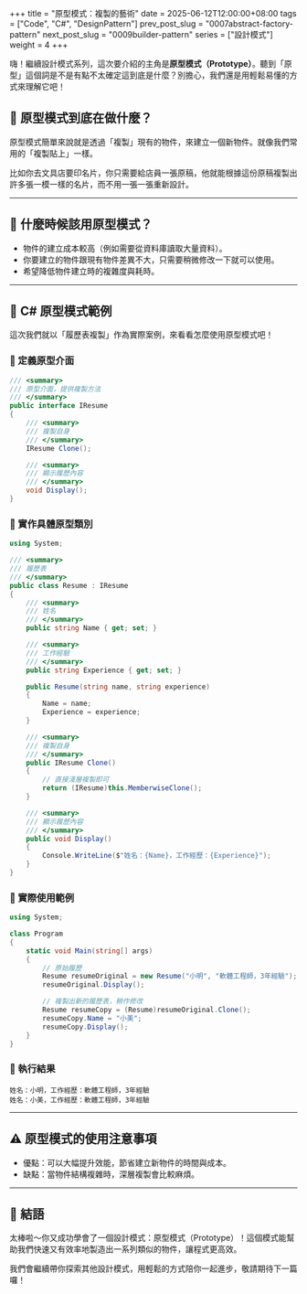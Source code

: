 +++
title = "原型模式：複製的藝術"
date = 2025-06-12T12:00:00+08:00
tags = ["Code", "C#", "DesignPattern"]
prev_post_slug = "0007abstract-factory-pattern"
next_post_slug = "0009builder-pattern"
series = ["設計模式"]
weight = 4
+++

嗨！繼續設計模式系列，這次要介紹的主角是**原型模式（Prototype）**。聽到「原型」這個詞是不是有點不太確定這到底是什麼？別擔心，我們還是用輕鬆易懂的方式來理解它吧！

## 🌟 原型模式到底在做什麼？

原型模式簡單來說就是透過「複製」現有的物件，來建立一個新物件。就像我們常用的「複製貼上」一樣。

比如你去文具店要印名片，你只需要給店員一張原稿，他就能根據這份原稿複製出許多張一模一樣的名片，而不用一張一張重新設計。

---

## 🤔 什麼時候該用原型模式？

- 物件的建立成本較高（例如需要從資料庫讀取大量資料）。
- 你要建立的物件跟現有物件差異不大，只需要稍微修改一下就可以使用。
- 希望降低物件建立時的複雜度與耗時。

---

## 📑 C# 原型模式範例

這次我們就以「履歷表複製」作為實際案例，來看看怎麼使用原型模式吧！

### 📄 定義原型介面

```csharp
/// <summary>
/// 原型介面，提供複製方法
/// </summary>
public interface IResume
{
    /// <summary>
    /// 複製自身
    /// </summary>
    IResume Clone();

    /// <summary>
    /// 顯示履歷內容
    /// </summary>
    void Display();
}
```

### 📄 實作具體原型類別

```csharp
using System;

/// <summary>
/// 履歷表
/// </summary>
public class Resume : IResume
{
    /// <summary>
    /// 姓名
    /// </summary>
    public string Name { get; set; }

    /// <summary>
    /// 工作經驗
    /// </summary>
    public string Experience { get; set; }

    public Resume(string name, string experience)
    {
        Name = name;
        Experience = experience;
    }

    /// <summary>
    /// 複製自身
    /// </summary>
    public IResume Clone()
    {
        // 直接淺層複製即可
        return (IResume)this.MemberwiseClone();
    }

    /// <summary>
    /// 顯示履歷內容
    /// </summary>
    public void Display()
    {
        Console.WriteLine($"姓名：{Name}，工作經歷：{Experience}");
    }
}
```

### 🚀 實際使用範例

```csharp
using System;

class Program
{
    static void Main(string[] args)
    {
        // 原始履歷
        Resume resumeOriginal = new Resume("小明", "軟體工程師，3年經驗");
        resumeOriginal.Display();

        // 複製出新的履歷表，稍作修改
        Resume resumeCopy = (Resume)resumeOriginal.Clone();
        resumeCopy.Name = "小美";
        resumeCopy.Display();
    }
}
```

### 🎯 執行結果

```
姓名：小明，工作經歷：軟體工程師，3年經驗
姓名：小美，工作經歷：軟體工程師，3年經驗
```

---

## ⚠️ 原型模式的使用注意事項

- 優點：可以大幅提升效能，節省建立新物件的時間與成本。
- 缺點：當物件結構複雜時，深層複製會比較麻煩。

---

## 🎉 結語

太棒啦～你又成功學會了一個設計模式：原型模式（Prototype）！這個模式能幫助我們快速又有效率地製造出一系列類似的物件，讓程式更高效。

我們會繼續帶你探索其他設計模式，用輕鬆的方式陪你一起進步，敬請期待下一篇囉！
